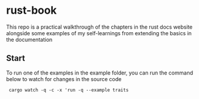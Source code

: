# rust-book

This repo is a practical walkthrough of the chapters in the rust docs website alongside some examples of my self-learnings from extending the basics in the documentation

## Start
To run one of the examples in the example folder, you can run the command below to watch for changes in the source code

``` cargo watch -q -c -x 'run -q --example traits```